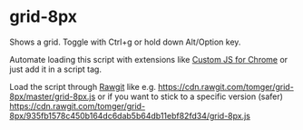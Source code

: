 # grid-8px

Shows a grid. Toggle with Ctrl+g or hold down Alt/Option key.
 
Automate loading this script with extensions like [Custom JS for Chrome](https://chrome.google.com/webstore/detail/custom-javascript-for-web/poakhlngfciodnhlhhgnaaelnpjljija/related) or just add it in a script tag.

Load the script through [Rawgit](http://rawgit.com/) like e.g. https://cdn.rawgit.com/tomger/grid-8px/master/grid-8px.js
or if you want to stick to a specific version (safer) https://cdn.rawgit.com/tomger/grid-8px/935fb1578c450b164dc6dab5b64db11ebf82fd34/grid-8px.js 
